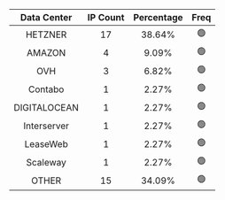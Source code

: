 | Data Center | IP Count | Percentage | Freq |
|:------------:|:--------:|:-----------:|:-----:|
| HETZNER | 17 | 38.64% | 🟢 |
| AMAZON | 4 | 9.09% | 🟢 |
| OVH | 3 | 6.82% | 🟢 |
| Contabo | 1 | 2.27% | 🟢 |
| DIGITALOCEAN | 1 | 2.27% | 🟢 |
| Interserver | 1 | 2.27% | 🟢 |
| LeaseWeb | 1 | 2.27% | 🟢 |
| Scaleway | 1 | 2.27% | 🟢 |
| OTHER | 15 | 34.09% | 🟢 |